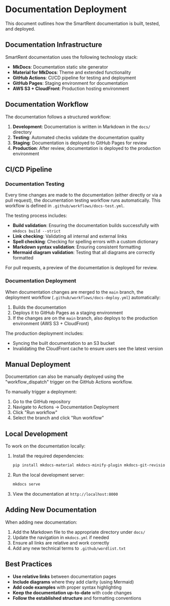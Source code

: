 # Documentation Deployment

This document outlines how the SmartRent documentation is built, tested, and deployed.

## Documentation Infrastructure

SmartRent documentation uses the following technology stack:

- **MkDocs**: Documentation static site generator
- **Material for MkDocs**: Theme and extended functionality
- **GitHub Actions**: CI/CD pipeline for testing and deployment
- **GitHub Pages**: Staging environment for documentation
- **AWS S3 + CloudFront**: Production hosting environment

## Documentation Workflow

The documentation follows a structured workflow:

1. **Development**: Documentation is written in Markdown in the `docs/` directory
2. **Testing**: Automated checks validate the documentation quality
3. **Staging**: Documentation is deployed to GitHub Pages for review
4. **Production**: After review, documentation is deployed to the production environment

## CI/CD Pipeline

### Documentation Testing

Every time changes are made to the documentation (either directly or via a pull request), the documentation testing workflow runs automatically. This workflow is defined in `.github/workflows/docs-test.yml`.

The testing process includes:

- **Build validation**: Ensuring the documentation builds successfully with `mkdocs build --strict`
- **Link checking**: Validating all internal and external links
- **Spell checking**: Checking for spelling errors with a custom dictionary
- **Markdown syntax validation**: Ensuring consistent formatting
- **Mermaid diagram validation**: Testing that all diagrams are correctly formatted

For pull requests, a preview of the documentation is deployed for review.

### Documentation Deployment

When documentation changes are merged to the `main` branch, the deployment workflow (`.github/workflows/docs-deploy.yml`) automatically:

1. Builds the documentation
2. Deploys it to GitHub Pages as a staging environment
3. If the changes are on the `main` branch, also deploys to the production environment (AWS S3 + CloudFront)

The production deployment includes:

- Syncing the built documentation to an S3 bucket
- Invalidating the CloudFront cache to ensure users see the latest version

## Manual Deployment

Documentation can also be manually deployed using the "workflow_dispatch" trigger on the GitHub Actions workflow.

To manually trigger a deployment:

1. Go to the GitHub repository
2. Navigate to Actions → Documentation Deployment
3. Click "Run workflow"
4. Select the branch and click "Run workflow"

## Local Development

To work on the documentation locally:

1. Install the required dependencies:
   ```bash
   pip install mkdocs-material mkdocs-minify-plugin mkdocs-git-revision-date-localized-plugin mkdocs-social pymdown-extensions
   ```

2. Run the local development server:
   ```bash
   mkdocs serve
   ```

3. View the documentation at `http://localhost:8000`

## Adding New Documentation

When adding new documentation:

1. Add the Markdown file to the appropriate directory under `docs/`
2. Update the navigation in `mkdocs.yml` if needed
3. Ensure all links are relative and work correctly
4. Add any new technical terms to `.github/wordlist.txt`

## Best Practices

- **Use relative links** between documentation pages
- **Include diagrams** where they add clarity (using Mermaid)
- **Add code examples** with proper syntax highlighting
- **Keep the documentation up-to-date** with code changes
- **Follow the established structure** and formatting conventions 